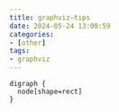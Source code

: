 ```yaml
---
title: graphviz—tips
date: 2024-05-24 13:00:59
categories:
- [other]
tags:
- graphviz
---
```

```graphviz
digraph {
  node[shape=rect]
}
```
